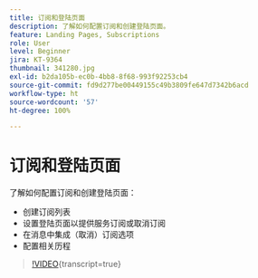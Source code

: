 ```yaml
---
title: 订阅和登陆页面
description: 了解如何配置订阅和创建登陆页面。
feature: Landing Pages, Subscriptions
role: User
level: Beginner
jira: KT-9364
thumbnail: 341280.jpg
exl-id: b2da105b-ec0b-4bb8-8f68-993f92253cb4
source-git-commit: fd9d277be00449155c49b3809fe647d7342b6acd
workflow-type: ht
source-wordcount: '57'
ht-degree: 100%

---
```


# 订阅和登陆页面

了解如何配置订阅和创建登陆页面：

* 创建订阅列表
* 设置登陆页面以提供服务订阅或取消订阅
* 在消息中集成（取消）订阅选项
* 配置相关历程

>[!VIDEO](https://video.tv.adobe.com/v/341280?quality=12&learn=on){transcript=true}
